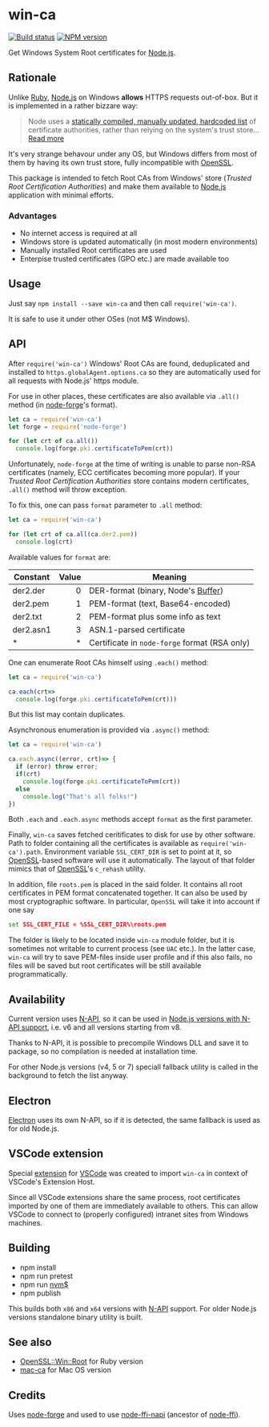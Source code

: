 # win-ca

[![Build status](https://ci.appveyor.com/api/projects/status/e6xhpp9d7aml95j2?svg=true)](https://ci.appveyor.com/project/ukoloff/win-ca)
[![NPM version](https://badge.fury.io/js/win-ca.svg)](http://badge.fury.io/js/win-ca)

Get Windows System Root certificates for [Node.js][].

## Rationale

Unlike [Ruby][], [Node.js][] on Windows **allows**
HTTPS requests out-of-box.
But it is implemented in a rather bizzare way:

> Node uses a
> [statically compiled, manually updated, hardcoded list][node.pem]
> of certificate authorities,
> rather than relying on the system's trust store...
> [Read more][node/4175]

It's very strange behavour under any OS,
but Windows differs from most of them
by having its own trust store,
fully incompatible with [OpenSSL].

This package is intended to
fetch Root CAs from Windows' store
(*Trusted Root Certification Authorities*)
and make them available to
[Node.js] application with minimal efforts.

### Advantages

- No internet access is required at all
- Windows store is updated automatically (in most modern environments)
- Manually installed Root certificates are used
- Enterpise trusted certificates (GPO etc.) are made available too

## Usage

Just say `npm install --save win-ca`
and then call `require('win-ca')`.

It is safe to use it under other OSes (not M$ Windows).

## API

After `require('win-ca')` Windows' Root CAs
are found, deduplicated
and installed to `https.globalAgent.options.ca`
so they are automatically used for all
requests with Node.js' https module.

For use in other places, these certificates
are also available via `.all()` method
(in [node-forge][]'s format).

```js
let ca = require('win-ca')
let forge = require('node-forge')

for (let crt of ca.all())
  console.log(forge.pki.certificateToPem(crt))
```
Unfortunately, `node-forge` at the time of writing is unable to
parse non-RSA certificates
(namely, ECC certificates becoming more popular).
If your *Trusted Root Certification Authorities* store
contains modern certificates,
`.all()` method will throw exception.

To fix this, one can pass `format` parameter to `.all` method:
```js
let ca = require('win-ca')

for (let crt of ca.all(ca.der2.pem))
  console.log(crt)
```
Available values for `format` are:

| Constant | Value | Meaning
|---|---:|---
der2.der | 0 | DER-format (binary, Node's [Buffer][])
|der2.pem | 1 | PEM-format (text, Base64-encoded)
|der2.txt| 2 | PEM-format plus some info as text
|der2.asn1| 3 | ASN.1-parsed certificate
| * | * | Certificate in `node-forge` format (RSA only)

One can enumerate Root CAs himself using `.each()` method:

```js
let ca = require('win-ca')

ca.each(crt=>
  console.log(forge.pki.certificateToPem(crt)))
```

But this list may contain duplicates.

Asynchronous enumeration is provided via `.async()` method:

```js
let ca = require('win-ca')

ca.each.async((error, crt)=> {
  if (error) throw error;
  if(crt)
    console.log(forge.pki.certificateToPem(crt))
  else
    console.log("That's all folks!")
})
```

Both `.each` and `.each.async` methods
accept `format` as the first parameter.

Finally, `win-ca` saves fetched ceritificates to disk
for use by other software.
Path to folder containing all the certificates
is available as `require('win-ca').path`.
Environment variable `SSL_CERT_DIR`
is set to point at it,
so [OpenSSL][]-based software will use it automatically.
The layout of that folder mimics
that of [OpenSSL][]'s `c_rehash` utility.

In addition, file `roots.pem` is placed
in the said folder.
It contains all root certificates in PEM format
concatenated together.
It can also be used by most cryptographic software.
In particular, `OpenSSL` will take it into account if one say
```cmd
set SSL_CERT_FILE = %SSL_CERT_DIR%\roots.pem
```

The folder is likely to be located
inside `win-ca` module folder,
but it is sometimes not writable
to current process
(see `UAC` etc.).
In the latter case,
`win-ca` will try
to save PEM-files inside
user profile
and if this also fails,
no files will be saved
but root certificates will be
still available programmatically.

## Availability

Current version uses [N-API][],
so it can be used in [Node.js versions with N-API support][N-API-support],
i.e. v6 and all versions starting from v8.

Thanks to N-API, it is possible to precompile
Windows DLL and save it to package,
so no compilation is needed at installation time.

For other Node.js versions
(v4, 5 or 7)
speciall fallback utility is called
in the background to fetch the list anyway.

## Electron

[Electron][] uses its own N-API,
so if it is detected,
the same fallback is used
as for old Node.js.

## VSCode extension

Special [extension](vscode) for [VSCode][]
was created to import `win-ca`
in context of VSCode's Extension Host.

Since all VSCode extensions share the same process,
root certificates imported by one of them
are immediately available to others.
This can allow VSCode to connect to
(properly configured)
intranet sites from Windows machines.

## Building

- npm install
- npm run pretest
- npm run [nvm$][]
- npm publish

This builds both `x86` and `x64` versions with [N-API][] support.
For older Node.js versions standalone binary utility is built.

## See also

- [OpenSSL::Win::Root][] for Ruby version
- [mac-ca][] for Mac OS version

## Credits

Uses [node-forge][]
and used to use [node-ffi-napi][] (ancestor of [node-ffi][]).

[node-ffi]: https://github.com/node-ffi/node-ffi
[node-ffi-napi]: https://github.com/node-ffi-napi/node-ffi-napi
[node-forge]: https://github.com/digitalbazaar/forge
[OpenSSL::Win::Root]: https://github.com/ukoloff/openssl-win-root
[Node.js]: http://nodejs.org/
[Buffer]: https://nodejs.org/api/buffer.html
[Ruby]: https://www.ruby-lang.org/
[node.pem]: https://github.com/nodejs/node/blob/master/src/node_root_certs.h
[node/4175]: https://github.com/nodejs/node/issues/4175
[OpenSSL]: https://www.openssl.org/
[nvm$]: https://github.com/ukoloff/nvms
[N-API]: https://nodejs.org/api/n-api.html
[N-API-support]: https://github.com/nodejs/node-addon-api/blob/master/index.js#L17
[VSCode]: https://code.visualstudio.com/
[mac-ca]: https://github.com/jfromaniello/mac-ca
[Electron]: https://electronjs.org/

